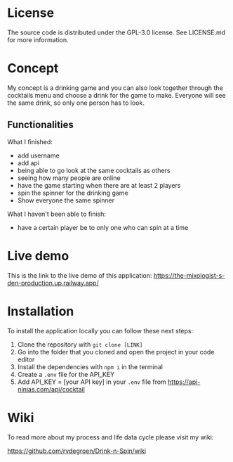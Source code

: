# License

The source code is distributed under the GPL-3.0 license. See LICENSE.md for more information.

# Concept

My concept is a drinking game and you can also look together through the cocktails menu and choose a drink for the game to make. Everyone will see the same drink, so only one person has to look.

## Functionalities

What I finished:

- add username
- add api
- being able to go look at the same cocktails as others
- seeing how many people are online
- have the game starting when there are at least 2 players
- spin the spinner for the drinking game
- Show everyone the same spinner

What I haven't been able to finish:

- have a certain player be to only one who can spin at a time

# Live demo

This is the link to the live demo of this application: https://the-mixologist-s-den-production.up.railway.app/

# Installation

To install the application locally you can follow these next steps:

1. Clone the repository with `git clone [LINK]`
2. Go into the folder that you cloned and open the project in your code editor
3. Install the dependencies with `npm i` in the terminal
4. Create a `.env` file for the API_KEY
5. Add API_KEY = [your API key] in your `.env` file from https://api-ninjas.com/api/cocktail

# Wiki

To read more about my process and life data cycle please visit my wiki:

https://github.com/rvdegroen/Drink-n-Spin/wiki
